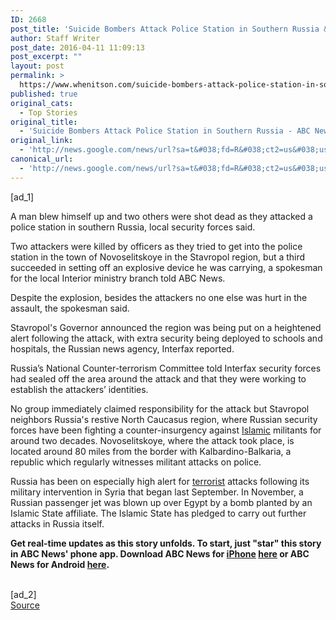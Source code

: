 ```yaml
---
ID: 2668
post_title: 'Suicide Bombers Attack Police Station in Southern Russia &#8211; ABC News'
author: Staff Writer
post_date: 2016-04-11 11:09:13
post_excerpt: ""
layout: post
permalink: >
  https://www.whenitson.com/suicide-bombers-attack-police-station-in-southern-russia-abc-news/
published: true
original_cats:
  - Top Stories
original_title:
  - 'Suicide Bombers Attack Police Station in Southern Russia - ABC News'
original_link:
  - 'http://news.google.com/news/url?sa=t&#038;fd=R&#038;ct2=us&#038;usg=AFQjCNGRqODgoUVVm0Ot0uN0rv9vEAsu2Q&#038;clid=c3a7d30bb8a4878e06b80cf16b898331&#038;cid=52779081958261&#038;ei=2IULV5DlIo_MwAGTi56wBw&#038;url=http://abcnews.go.com/International/suicide-attack-hits-police-station-southern-russia/story?id%3D38302250'
canonical_url:
  - 'http://news.google.com/news/url?sa=t&#038;fd=R&#038;ct2=us&#038;usg=AFQjCNGRqODgoUVVm0Ot0uN0rv9vEAsu2Q&#038;clid=c3a7d30bb8a4878e06b80cf16b898331&#038;cid=52779081958261&#038;ei=2IULV5DlIo_MwAGTi56wBw&#038;url=http://abcnews.go.com/International/suicide-attack-hits-police-station-southern-russia/story?id%3D38302250'
---
```

 [ad_1]
<br><div readability="72.778205833792">
<p itemprop="articleBody">
A man blew himself up and two others were shot dead as they attacked a police station in southern Russia, local security forces said.
</p><p itemprop="articleBody">
Two attackers were killed by officers as they tried to get into the police station in the town of Novoselitskoye in the Stavropol region, but a third succeeded in setting off an explosive device he was carrying, a spokesman for the local Interior ministry branch told ABC News.
</p><p itemprop="articleBody">
Despite the explosion, besides the attackers no one else was hurt in the assault, the spokesman said.
</p><p itemprop="articleBody">
Stavropol's Governor announced the region was being put on a heightened alert following the attack, with extra security being deployed to schools and hospitals, the Russian news agency, Interfax reported.
</p><p itemprop="articleBody">
Russia’s National Counter-terrorism Committee told Interfax security forces had sealed off the area around the attack and that they were working to establish the attackers’ identities.
</p><p itemprop="articleBody">
No group immediately claimed responsibility for the attack but Stavropol neighbors Russia's restive North Caucasus region, where Russian security forces have been fighting a counter-insurgency against <a href="http://abcnews.go.com/topics/lifestyle/islam-religion.htm" id="ramplink_Islamic_" target="_blank">Islamic</a> militants for around two decades. Novoselitskoye, where the attack took place, is located around 80 miles from the border with Kalbardino-Balkaria, a republic which regularly witnesses militant attacks on police.
</p><p itemprop="articleBody">
Russia has been on especially high alert for <a href="http://abcnews.go.com/topics/news/world/terrorism.htm" id="ramplink_terrorist_" target="_blank">terrorist</a> attacks following its military intervention in Syria that began last September. In November, a Russian passenger jet was blown up over Egypt by a bomb planted by an Islamic State affiliate. The Islamic State has pledged to carry out further attacks in Russia itself.
</p><p itemprop="articleBody">
<strong>Get real-time updates as this story unfolds. To start, just "star" this story in ABC News' phone app. Download ABC News for <a href="http://abcnews.go.com/topics/business/technology/iphone.htm" id="ramplink_iPhone_" target="_blank">iPhone</a> <a href="https://itunes.apple.com/us/app/abc-news/id300255638?mt=8">here</a> or ABC News for Android <a href="https://play.google.com/store/apps/details?id=com.abc.abcnews">here</a>. </strong>
</p>
</div>
<br>[ad_2]
<br><a href="http://news.google.com/news/url?sa=t&#038;fd=R&#038;ct2=us&#038;usg=AFQjCNGRqODgoUVVm0Ot0uN0rv9vEAsu2Q&#038;clid=c3a7d30bb8a4878e06b80cf16b898331&#038;cid=52779081958261&#038;ei=2IULV5DlIo_MwAGTi56wBw&#038;url=http://abcnews.go.com/International/suicide-attack-hits-police-station-southern-russia/story?id%3D38302250">Source </a>